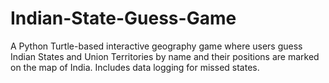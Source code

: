 # Indian-State-Guess-Game
A Python Turtle-based interactive geography game where users guess Indian States and Union Territories by name and their positions are marked on the map of India. Includes data logging for missed states.
